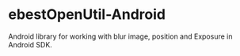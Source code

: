 # ebestOpenUtil-Android
Android library for working with blur image, position and Exposure in Android SDK.
